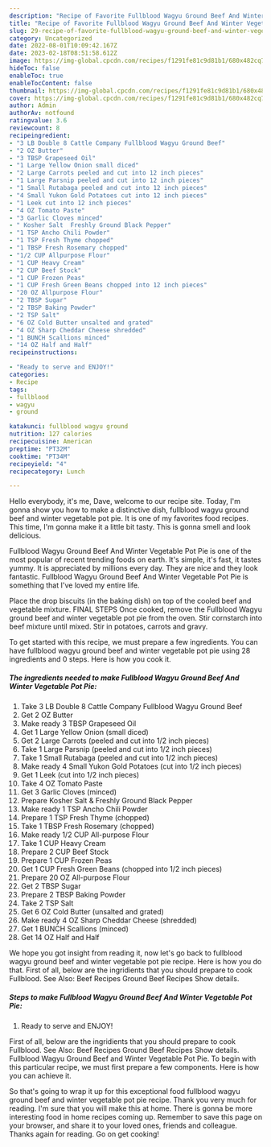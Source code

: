 ```yaml
---
description: "Recipe of Favorite Fullblood Wagyu Ground Beef And Winter Vegetable Pot Pie"
title: "Recipe of Favorite Fullblood Wagyu Ground Beef And Winter Vegetable Pot Pie"
slug: 29-recipe-of-favorite-fullblood-wagyu-ground-beef-and-winter-vegetable-pot-pie
category: Uncategorized
date: 2022-08-01T10:09:42.167Z
date: 2023-02-18T08:51:58.612Z
image: https://img-global.cpcdn.com/recipes/f1291fe81c9d81b1/680x482cq70/fullblood-wagyu-ground-beef-and-winter-vegetable-pot-pie-recipe-main-photo.jpg
hideToc: false
enableToc: true
enableTocContent: false
thumbnail: https://img-global.cpcdn.com/recipes/f1291fe81c9d81b1/680x482cq70/fullblood-wagyu-ground-beef-and-winter-vegetable-pot-pie-recipe-main-photo.jpg
cover: https://img-global.cpcdn.com/recipes/f1291fe81c9d81b1/680x482cq70/fullblood-wagyu-ground-beef-and-winter-vegetable-pot-pie-recipe-main-photo.jpg
author: Admin
authorAv: notfound
ratingvalue: 3.6
reviewcount: 8
recipeingredient:
- "3 LB Double 8 Cattle Company Fullblood Wagyu Ground Beef"
- "2 OZ Butter"
- "3 TBSP Grapeseed Oil"
- "1 Large Yellow Onion small diced"
- "2 Large Carrots peeled and cut into 12 inch pieces"
- "1 Large Parsnip peeled and cut into 12 inch pieces"
- "1 Small Rutabaga peeled and cut into 12 inch pieces"
- "4 Small Yukon Gold Potatoes cut into 12 inch pieces"
- "1 Leek cut into 12 inch pieces"
- "4 OZ Tomato Paste"
- "3 Garlic Cloves minced"
- " Kosher Salt  Freshly Ground Black Pepper"
- "1 TSP Ancho Chili Powder"
- "1 TSP Fresh Thyme chopped"
- "1 TBSP Fresh Rosemary chopped"
- "1/2 CUP Allpurpose Flour"
- "1 CUP Heavy Cream"
- "2 CUP Beef Stock"
- "1 CUP Frozen Peas"
- "1 CUP Fresh Green Beans chopped into 12 inch pieces"
- "20 OZ Allpurpose Flour"
- "2 TBSP Sugar"
- "2 TBSP Baking Powder"
- "2 TSP Salt"
- "6 OZ Cold Butter unsalted and grated"
- "4 OZ Sharp Cheddar Cheese shredded"
- "1 BUNCH Scallions minced"
- "14 OZ Half and Half"
recipeinstructions:

- "Ready to serve and ENJOY!"
categories:
- Recipe
tags:
- fullblood
- wagyu
- ground

katakunci: fullblood wagyu ground 
nutrition: 127 calories
recipecuisine: American
preptime: "PT32M"
cooktime: "PT34M"
recipeyield: "4"
recipecategory: Lunch

---
```



Hello everybody, it's me, Dave, welcome to our recipe site. Today, I'm gonna show you how to make a distinctive dish, fullblood wagyu ground beef and winter vegetable pot pie. It is one of my favorites food recipes. This time, I'm gonna make it a little bit tasty. This is gonna smell and look delicious.

Fullblood Wagyu Ground Beef And Winter Vegetable Pot Pie is one of the most popular of recent trending foods on earth. It's simple, it's fast, it tastes yummy. It is appreciated by millions every day. They are nice and they look fantastic. Fullblood Wagyu Ground Beef And Winter Vegetable Pot Pie is something that I've loved my entire life.

Place the drop biscuits (in the baking dish) on top of the cooled beef and vegetable mixture. FINAL STEPS Once cooked, remove the Fullblood Wagyu ground beef and winter vegetable pot pie from the oven. Stir cornstarch into beef mixture until mixed. Stir in potatoes, carrots and gravy.


To get started with this recipe, we must prepare a few ingredients. You can have fullblood wagyu ground beef and winter vegetable pot pie using 28 ingredients and 0 steps. Here is how you cook it.

<!--inarticleads1-->

##### The ingredients needed to make Fullblood Wagyu Ground Beef And Winter Vegetable Pot Pie:

1. Take 3 LB Double 8 Cattle Company Fullblood Wagyu Ground Beef
1. Get 2 OZ Butter
1. Make ready 3 TBSP Grapeseed Oil
1. Get 1 Large Yellow Onion (small diced)
1. Get 2 Large Carrots (peeled and cut into 1/2 inch pieces)
1. Take 1 Large Parsnip (peeled and cut into 1/2 inch pieces)
1. Take 1 Small Rutabaga (peeled and cut into 1/2 inch pieces)
1. Make ready 4 Small Yukon Gold Potatoes (cut into 1/2 inch pieces)
1. Get 1 Leek (cut into 1/2 inch pieces)
1. Take 4 OZ Tomato Paste
1. Get 3 Garlic Cloves (minced)
1. Prepare  Kosher Salt &amp; Freshly Ground Black Pepper
1. Make ready 1 TSP Ancho Chili Powder
1. Prepare 1 TSP Fresh Thyme (chopped)
1. Take 1 TBSP Fresh Rosemary (chopped)
1. Make ready 1/2 CUP All-purpose Flour
1. Take 1 CUP Heavy Cream
1. Prepare 2 CUP Beef Stock
1. Prepare 1 CUP Frozen Peas
1. Get 1 CUP Fresh Green Beans (chopped into 1/2 inch pieces)
1. Prepare 20 OZ All-purpose Flour
1. Get 2 TBSP Sugar
1. Prepare 2 TBSP Baking Powder
1. Take 2 TSP Salt
1. Get 6 OZ Cold Butter (unsalted and grated)
1. Make ready 4 OZ Sharp Cheddar Cheese (shredded)
1. Get 1 BUNCH Scallions (minced)
1. Get 14 OZ Half and Half


We hope you got insight from reading it, now let&#39;s go back to fullblood wagyu ground beef and winter vegetable pot pie recipe. Here is how you do that. First of all, below are the ingridients that you should prepare to cook Fullblood. See Also: Beef Recipes Ground Beef Recipes Show details. 

<!--inarticleads2-->

##### Steps to make Fullblood Wagyu Ground Beef And Winter Vegetable Pot Pie:


1. Ready to serve and ENJOY!

First of all, below are the ingridients that you should prepare to cook Fullblood. See Also: Beef Recipes Ground Beef Recipes Show details. Fullblood Wagyu Ground Beef and Winter Vegetable Pot Pie. To begin with this particular recipe, we must first prepare a few components. Here is how you can achieve it. 

So that's going to wrap it up for this exceptional food fullblood wagyu ground beef and winter vegetable pot pie recipe. Thank you very much for reading. I'm sure that you will make this at home. There is gonna be more interesting food in home recipes coming up. Remember to save this page on your browser, and share it to your loved ones, friends and colleague. Thanks again for reading. Go on get cooking!
